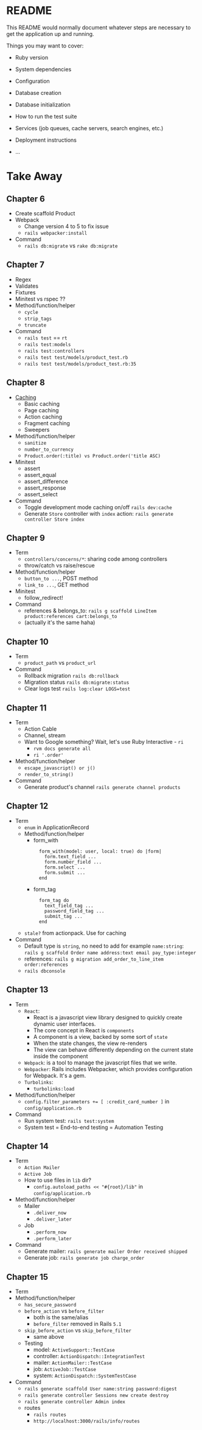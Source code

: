 # README

This README would normally document whatever steps are necessary to get the
application up and running.

Things you may want to cover:

* Ruby version

* System dependencies

* Configuration

* Database creation

* Database initialization

* How to run the test suite

* Services (job queues, cache servers, search engines, etc.)

* Deployment instructions

* ...

# Take Away

## Chapter 6

- Create scaffold Product
- Webpack
  - Change version 4 to 5 to fix issue
  - `rails webpacker:install`
- Command
  - `rails db:migrate` vs `rake db:migrate`

## Chapter 7

- Regex
- Validates
- Fixtures
- Minitest vs rspec ??
- Method/function/helper
  - `cycle`
  - `strip_tags`
  - `truncate`
- Command
  - `rails test` == `rt`
  - `rails test:models`
  - `rails test:controllers`
  - `rails test test/models/product_test.rb`
  - `rails test test/models/product_test.rb:35`

## Chapter 8

- [Caching](https://guides.rubyonrails.org/v2.3/caching_with_rails.html)
  - Basic caching
  - Page caching
  - Action caching
  - Fragment caching
  - Sweepers
- Method/function/helper
  - `sanitize`
  - `number_to_currency`
  - `Product.order(:title) vs Product.order('title ASC)`
- Minitest
  - assert
  - assert_equal
  - assert_difference
  - assert_response
  - assert_select
- Command
  - Toggle development mode caching on/off `rails dev:cache`
  - Generate `Store` controller with `index` action: `rails generate controller Store index`

## Chapter 9

- Term
  - `controllers/concerns/*`: sharing code among controllers
  - throw/catch vs raise/rescue
- Method/function/helper
  - `button_to ...`, POST method
  - `link_to ...`, GET method
- Minitest
  - follow_redirect!
- Command
  - references & belongs_to: `rails g scaffold LineItem product:references cart:belongs_to`
  - (actually it's the same haha)

## Chapter 10

- Term
  - `product_path` vs `product_url`
- Command
  - Rollback migration `rails db:rollback`
  - Migration status `rails db:migrate:status`
  - Clear logs test `rails log:clear LOGS=test`

## Chapter 11

- Term
  - Action Cable
  - Channel, stream
  - Want to Google something? Wait, let's use Ruby Interactive - `ri`
    - `rvm docs generate all`
    - `ri '.order'`
- Method/function/helper
  - `escape_javascript() or j()`
  - `render_to_string()`
- Command
  - Generate product's channel `rails generate channel products`

## Chapter 12

- Term
  - `enum` in ApplicationRecord
  - Method/function/helper
    - form_with
      ```
        form_with(model: user, local: true) do |form|
          form.text_field ...
          form.number_field ...
          form.select ...
          form.submit ...
        end
      ```
    - form_tag
      ```
        form_tag do
          text_field_tag ...
          password_field_tag ...
          submit_tag ...
        end
      ```
  - `stale?` from actionpack. Use for caching
- Command
  - Default type is `string`, no need to add for example `name:string`: `rails g scaffold Order name address:text email pay_type:integer`
  - references: `rails g migration add_order_to_line_item order:references`
  - `rails dbconsole`

## Chapter 13

- Term
  - `React`: 
    - React is a javascript view library designed to quickly create dynamic user interfaces.
    - The core concept in React is `components`
    - A component is a view, backed by some sort of `state`
    - When the state changes, the view re-renders
    - The view can behave differently depending on the current state inside the component
  - `Webpack`: is a tool to manage the javascript files that we write.
  - `Webpacker`: Rails includes Webpacker, which provides configuration for Webpack. It's a gem.
  - `Turbolinks`: 
    - `turbolinks:load`
- Method/function/helper
  - `config.filter_parameters += [ :credit_card_number ]` in `config/application.rb`
- Command
  - Run system test: `rails test:system`
  - System test = End-to-end testing = Automation Testing

## Chapter 14

- Term
  - `Action Mailer`
  - `Active Job`
  - How to use files in `lib` dir?
    - `config.autoload_paths << "#{root}/lib"` in `config/application.rb`
- Method/function/helper
  - Mailer
    - `.deliver_now`
    - `.deliver_later`
  - Job
    - `.perform_now`
    - `.perform_later`
- Command
  - Generate mailer: `rails generate mailer Order received shipped`
  - Generate job:    `rails generate job charge_order`

## Chapter 15

- Term
- Method/function/helper
  - `has_secure_password`
  - `before_action` vs `before_filter`
    - both is the same/alias
    - `before_filter` removed in Rails `5.1`
  - `skip_before_action` vs `skip_before_filter`
    - same above
  - Testing
    - model:      `ActiveSupport::TestCase`
    - controller: `ActionDispatch::IntegrationTest`
    - mailer:     `ActionMailer::TestCase`
    - job:        `ActiveJob::TestCase`
    - system:     `ActionDispatch::SystemTestCase`
- Command
  - `rails generate scaffold User name:string password:digest`
  - `rails generate controller Sessions new create destroy`
  - `rails generate controller Admin index`
  - routes
    - `rails routes`
    - `http://localhost:3000/rails/info/routes`